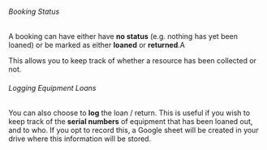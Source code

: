 ###### Booking Status

A booking can have either have __no status__ (e.g. nothing has yet been loaned) or be marked as either __loaned__ or __returned__.A

This allows you to keep track of whether a resource has been collected or not.

###### Logging Equipment Loans

You can also choose to __log__ the loan / return. This is useful if you wish to keep track of the __serial numbers__ of equipment that has been loaned out, and to who. If you opt to record this, a Google sheet will be created in your drive where this information will be stored.